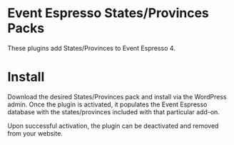 Event Espresso States/Provinces Packs
=========================

These plugins add States/Provinces to Event Espresso 4.


Install
=========================

Download the desired States/Provinces pack and install via the WordPress admin. Once the plugin is activated, it populates the Event Espresso database with the states/provinces included with that particular add-on.

Upon successful activation, the plugin can be deactivated and removed from your website.